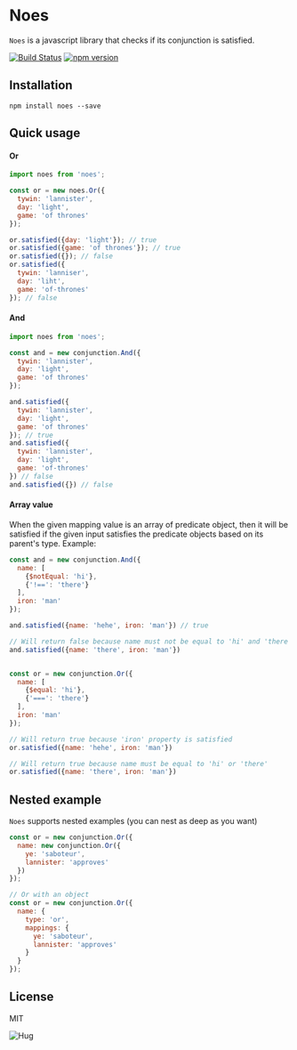 # Noes
`Noes` is a javascript library that checks if its conjunction is satisfied.

[![Build Status](https://travis-ci.org/sendyhalim/noes.svg)](https://travis-ci.org/sendyhalim/noes)
[![npm version](https://badge.fury.io/js/noes.svg)](https://badge.fury.io/js/noes)

## Installation
```
npm install noes --save
```

## Quick usage

#### Or
```js
import noes from 'noes';

const or = new noes.Or({
  tywin: 'lannister',
  day: 'light',
  game: 'of thrones'
});

or.satisfied({day: 'light'}); // true
or.satisfied({game: 'of thrones'}); // true
or.satisfied({}); // false
or.satisfied({
  tywin: 'lanniser',
  day: 'liht',
  game: 'of-thrones'
}); // false
```

#### And
```js
import noes from 'noes';

const and = new conjunction.And({
  tywin: 'lannister',
  day: 'light',
  game: 'of thrones'
});

and.satisfied({
  tywin: 'lannister',
  day: 'light',
  game: 'of thrones'
}); // true
and.satisfied({
  tywin: 'lannister',
  day: 'light',
  game: 'of-thrones'
}) // false
and.satisfied({}) // false
```

#### Array value
When the given mapping value is an array of predicate object,
then it will be satisfied if the given input satisfies the predicate objects based on its parent's type. Example:

```js
const and = new conjunction.And({
  name: [
    {$notEqual: 'hi'},
    {'!==': 'there'}
  ],
  iron: 'man'
});

and.satisfied({name: 'hehe', iron: 'man'}) // true

// Will return false because name must not be equal to 'hi' and 'there'
and.satisfied({name: 'there', iron: 'man'})


const or = new conjunction.Or({
  name: [
    {$equal: 'hi'},
    {'===': 'there'}
  ],
  iron: 'man'
});

// Will return true because 'iron' property is satisfied
or.satisfied({name: 'hehe', iron: 'man'})

// Will return true because name must be equal to 'hi' or 'there'
or.satisfied({name: 'there', iron: 'man'})
```


## Nested example
`Noes` supports nested examples (you can nest as deep as you want)

```js
const or = new conjunction.Or({
  name: new conjunction.Or({
    ye: 'saboteur',
    lannister: 'approves'
  })
});

// Or with an object
const or = new conjunction.Or({
  name: {
    type: 'or',
    mappings: {
      ye: 'saboteur',
      lannister: 'approves'
    }
  }
});
```

## License
MIT

![Hug](https://media.giphy.com/media/l3V0oeWJZQru5gGTS/giphy.gif)

